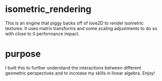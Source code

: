 # isometric_rendering
This is an engine that piggy backs off of love2D to render isometric textures. It uses matrix transforms and some scaling adjustments to do so with close to 0 performance impact.

# purpose
I built this to further understand the interactions between different geometric perspectives and to increase my skills in linear algebra. Enjoy!
